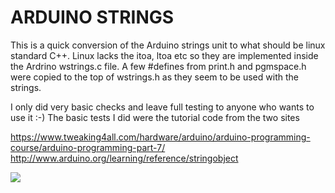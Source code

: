# ARDUINO STRINGS
>
This is a quick conversion of the Arduino strings unit to what should be linux standard C++. Linux lacks the itoa, ltoa etc so they are implemented inside the Ardrino wstrings.c file. A few #defines from print.h and pgmspace.h were copied to the top of wstrings.h as they seem to be used with the strings. 
>
I only did very basic checks and leave full testing to anyone who wants to use it :-)
The basic tests I did were the tutorial code from the two sites
>
https://www.tweaking4all.com/hardware/arduino/arduino-programming-course/arduino-programming-part-7/
http://www.arduino.org/learning/reference/stringobject
>
![](https://github.com/LdB-ECM/Raspberry-Pi/blob/master/Images/Arduino1.jpg)
